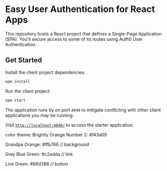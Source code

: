 # Easy User Authentication for React Apps

This repository hosts a React project that defines a Single-Page Application (SPA). You'll secure access to some of its routes using Auth0 User Authentication.

## Get Started

Install the client project dependencies:

```bash
npm install
```

Run the client project:

```bash
npm start
```

The application runs by on port `4040` to mitigate conflicting with other client applications you may be running.

Visit [`http://localhost:4040/`](http://localhost:4040/) to access the starter application.


color theme:
Brightly Orange Number 2: #f43a09

Grandpa Orange: #ffb766  // background

Grey Blue Green: #c2edda  // link

Live Green: #68d388  // button
